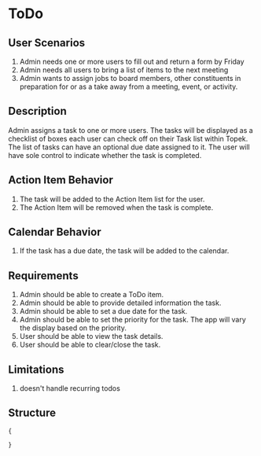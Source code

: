 ToDo
====

User Scenarios
--------------
1. Admin needs one or more users to fill out and return a form by Friday
2. Admin needs all users to bring a list of items to the next meeting
3. Admin wants to assign jobs to board members, other constituents in preparation for or as a take away from a meeting, event, or activity.

Description
-----------
Admin assigns a task to one or more users. The tasks will be displayed as a checklist of boxes each user can check off on their Task list within Topek. The list of tasks can have an optional due date assigned to it. The user will have sole control to indicate whether the task is completed.

Action Item Behavior
--------------------
1. The task will be added to the Action Item list for the user.
2. The Action Item will be removed when the task is complete.

Calendar Behavior
-----------------
1. If the task has a due date, the task will be added to the calendar.

Requirements
------------
1. Admin should be able to create a ToDo item.
2. Admin should be able to provide detailed information the task.
3. Admin should be able to set a due date for the task.
4. Admin should be able to set the priority for the task.  The app will vary the display based on the priority.
5. User should be able to view the task details.
6. User should be able to clear/close the task.

Limitations
-----------
1. doesn't handle recurring todos

Structure
---------
```
{

}
```
